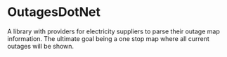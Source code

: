 OutagesDotNet
=============

A library with providers for electricity suppliers to parse their outage map information.  The ultimate goal being a one stop map where all current outages will be shown.